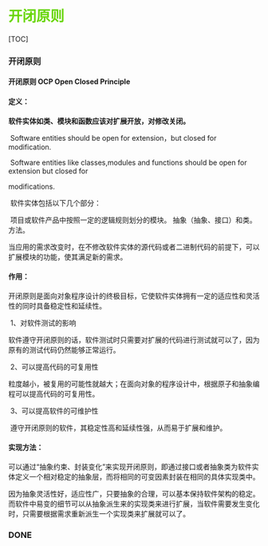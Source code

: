 

# <font color=#69D600>开闭原则</font>

[TOC]

### 开闭原则

#### 开闭原则	OCP	Open Closed Principle

#### 定义：

​		**软件实体如类、模块和函数应该对扩展开放，对修改关闭。**

​		Software entities should be open for extension，but closed for modification.

​		Software entities like classes,modules and functions should be open for extension but closed for

modifications.

​		软件实体包括以下几个部分：

​			项目或软件产品中按照一定的逻辑规则划分的模块。
​			抽象（抽象、接口）和类。
​			方法。

​		当应用的需求改变时，在不修改软件实体的源代码或者二进制代码的前提下，可以扩展模块的功能，使其满足新的需求。







#### 作用：

​		开闭原则是面向对象程序设计的终极目标，它使软件实体拥有一定的适应性和灵活性的同时具备稳定性和延续性。

​		1、对软件测试的影响

​			软件遵守开闭原则的话，软件测试时只需要对扩展的代码进行测试就可以了，因为原有的测试代码仍然能够正常运行。

​		2、可以提高代码的可复用性

​			粒度越小，被复用的可能性就越大；在面向对象的程序设计中，根据原子和抽象编程可以提高代码的可复用性。

​		3、可以提高软件的可维护性

​			遵守开闭原则的软件，其稳定性高和延续性强，从而易于扩展和维护。



#### 实现方法：

​		可以通过“抽象约束、封装变化”来实现开闭原则，即通过接口或者抽象类为软件实体定义一个相对稳定的抽象层，而将相同的可变因素封装在相同的具体实现类中。

​		因为抽象灵活性好，适应性广，只要抽象的合理，可以基本保持软件架构的稳定。而软件中易变的细节可以从抽象派生来的实现类来进行扩展，当软件需要发生变化时，只需要根据需求重新派生一个实现类来扩展就可以了。








### DONE

